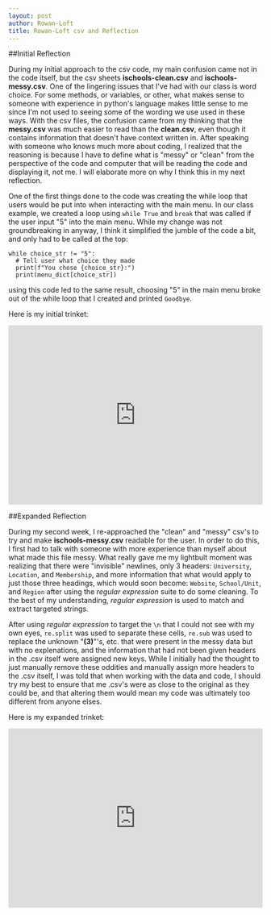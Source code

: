 ```yaml
---
layout: post
author: Rowan-Loft
title: Rowan-Loft csv and Reflection
---
```


##Initial Reflection

During my initial approach to the csv code, my main confusion came not in the code itself, but the csv sheets **ischools-clean.csv** and **ischools-messy.csv**. One of the lingering issues that I've had with our class is word choice. For some methods, or variables, or other, what makes sense to someone with experience in python's language makes little sense to me since I'm not used to seeing some of the wording we use used in these ways. With the csv files, the confusion came from my thinking that the **messy.csv** was much easier to read than the **clean.csv**, even though it contains information that doesn't have context written in. After speaking with someone who knows much more about coding, I realized that the reasoning is because I have to define what is "messy" or "clean" from the perspective of the code and computer that will be reading the code and displaying it, not me. I will elaborate more on why I think this in my next reflection.

One of the first things done to the code was creating the while loop that users would be put into when interacting with the main menu. In our class example, we created a loop using `while True` and `break` that was called if the user input "5" into the main menu. While my change was not groundbreaking in anyway, I think it simplified the jumble of the code a bit, and only had to be called at the top:

```
while choice_str != "5":
  # Tell user what choice they made
  print(f"You chose {choice_str}:")
  print(menu_dict[choice_str])
```

using this code led to the same result, choosing "5" in the main menu broke out of the while loop that I created and printed `Goodbye`.

Here is my initial trinket:

<iframe src="https://trinket.io/embed/python3/6d64fdf41c" width="100%" height="356" frameborder="0" marginwidth="0" marginheight="0" allowfullscreen></iframe>

##Expanded Reflection

During my second week, I re-approached the "clean" and "messy" csv's to try and make **ischools-messy.csv** readable for the user. In order to do this, I first had to talk with someone with more experience than myself about what made this file messy. What really gave me my lightbult moment was realizing that there were "invisible" newlines, only 3 headers: `University`, `Location`, and `Membership`, and more information that what would apply to just those three headings, which would soon become: `Website`, `School/Unit`, and `Region` after using the *regular expression* suite to do some cleaning. To the best of my understanding, *regular expression* is used to match and extract targeted strings.

After using *regular expression* to target the `\n` that I could not see with my own eyes, `re.split` was used to separate these cells, `re.sub` was used to replace the unknown "**(3)**"'s, etc. that were present in the messy data but with no explenations, and the information that had not been given headers in the .csv itself were assigned new keys. While I initially had the thought to just manually remove these oddities and manually assign more headers to the .csv itself, I was told that when working with the data and code, I should try my best to ensure that me .csv's were as close to the original as they could be, and that altering them would mean my code was ultimately too different from anyone elses. 

Here is my expanded trinket:

<iframe src="https://trinket.io/embed/python3/492552ae4b" width="100%" height="356" frameborder="0" marginwidth="0" marginheight="0" allowfullscreen></iframe>
